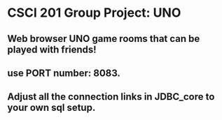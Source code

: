 # CSCI 201 Group Project: UNO
## Web browser UNO game rooms that can be played with friends!
## use PORT number: 8083.
## Adjust all the connection links in JDBC_core to your own sql setup.
